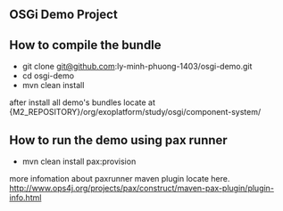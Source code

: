 OSGi Demo Project
-----------------

How to compile the bundle
-----------------
*   git clone git@github.com:ly-minh-phuong-1403/osgi-demo.git
*   cd osgi-demo
*   mvn clean install

after install all demo's bundles locate at {M2_REPOSITORY}/org/exoplatform/study/osgi/component-system/

How to run the demo using pax runner
----------------
*   mvn clean install pax:provision

more infomation about paxrunner maven plugin locate here.
http://www.ops4j.org/projects/pax/construct/maven-pax-plugin/plugin-info.html
